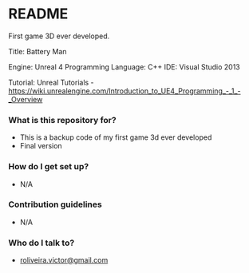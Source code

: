 # README #

First game 3D ever developed.

Title: Battery Man

Engine: Unreal 4
Programming Language: C++
IDE: Visual Studio 2013

Tutorial: Unreal Tutorials - https://wiki.unrealengine.com/Introduction_to_UE4_Programming_-_1_-_Overview

### What is this repository for? ###

* This is a backup code of my first game 3d ever developed
* Final version

### How do I get set up? ###

* N/A

### Contribution guidelines ###

* N/A

### Who do I talk to? ###

* roliveira.victor@gmail.com